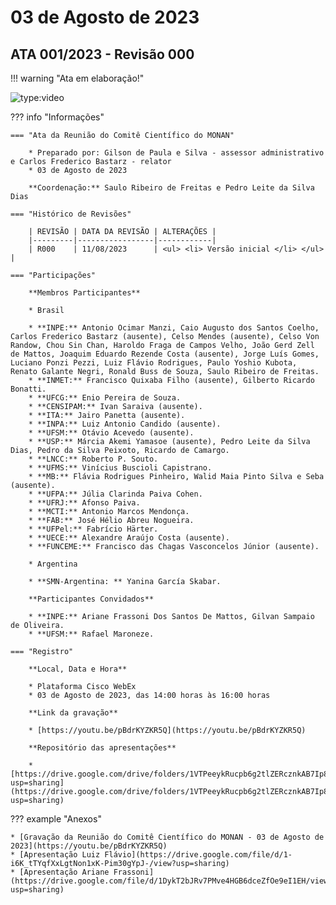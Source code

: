 # 03 de Agosto de 2023

## ATA 001/2023 - Revisão 000

!!! warning "Ata em elaboração!"

![type:video](https://youtube.com/embed/pBdrKYZKR5Q)


??? info "Informações"

    === "Ata da Reunião do Comitê Científico do MONAN"
    
        * Preparado por: Gilson de Paula e Silva - assessor administrativo e Carlos Frederico Bastarz - relator
        * 03 de Agosto de 2023
        
        **Coordenação:** Saulo Ribeiro de Freitas e Pedro Leite da Silva Dias

    === "Histórico de Revisões"

        | REVISÃO | DATA DA REVISÃO | ALTERAÇÕES |
        |---------|-----------------|------------|
        | R000    | 11/08/2023      | <ul> <li> Versão inicial </li> </ul> |
    
    === "Participações"
    
        **Membros Participantes**
        
        * Brasil

        * **INPE:** Antonio Ocimar Manzi, Caio Augusto dos Santos Coelho, Carlos Frederico Bastarz (ausente), Celso Mendes (ausente), Celso Von Randow, Chou Sin Chan, Haroldo Fraga de Campos Velho, João Gerd Zell de Mattos, Joaquim Eduardo Rezende Costa (ausente), Jorge Luís Gomes, Luciano Ponzi Pezzi, Luiz Flávio Rodrigues, Paulo Yoshio Kubota, Renato Galante Negri, Ronald Buss de Souza, Saulo Ribeiro de Freitas.
        * **INMET:** Francisco Quixaba Filho (ausente), Gilberto Ricardo Bonatti.
        * **UFCG:** Enio Pereira de Souza.
        * **CENSIPAM:** Ivan Saraiva (ausente).
        * **ITA:** Jairo Panetta (ausente).
        * **INPA:** Luiz Antonio Candido (ausente).
        * **UFSM:** Otávio Acevedo (ausente).
        * **USP:** Márcia Akemi Yamasoe (ausente), Pedro Leite da Silva Dias, Pedro da Silva Peixoto, Ricardo de Camargo.
        * **LNCC:** Roberto P. Souto.
        * **UFMS:** Vinícius Buscioli Capistrano.
        * **MB:** Flávia Rodrigues Pinheiro, Walid Maia Pinto Silva e Seba (ausente).
        * **UFPA:** Júlia Clarinda Paiva Cohen.     
        * **UFRJ:** Afonso Paiva.
        * **MCTI:** Antonio Marcos Mendonça.
        * **FAB:** José Hélio Abreu Nogueira.
        * **UFPel:** Fabrício Härter.
        * **UECE:** Alexandre Araújo Costa (ausente).
        * **FUNCEME:** Francisco das Chagas Vasconcelos Júnior (ausente).

        * Argentina

        * **SMN-Argentina: ** Yanina García Skabar.  

        **Participantes Convidados**
        
        * **INPE:** Ariane Frassoni Dos Santos De Mattos, Gilvan Sampaio de Oliveira.
        * **UFSM:** Rafael Maroneze.
    
    === "Registro"
    
        **Local, Data e Hora**
        
        * Plataforma Cisco WebEx
        * 03 de Agosto de 2023, das 14:00 horas às 16:00 horas
        
        **Link da gravação**
        
        * [https://youtu.be/pBdrKYZKR5Q](https://youtu.be/pBdrKYZKR5Q)
        
        **Repositório das apresentações**
        
        * [https://drive.google.com/drive/folders/1VTPeeykRucpb6g2tlZERcznkAB7Ip83p?usp=sharing](https://drive.google.com/drive/folders/1VTPeeykRucpb6g2tlZERcznkAB7Ip83p?usp=sharing)



??? example "Anexos"

    * [Gravação da Reunião do Comitê Científico do MONAN - 03 de Agosto de 2023](https://youtu.be/pBdrKYZKR5Q)
    * [Apresentação Luiz Flávio](https://drive.google.com/file/d/1-i6K_tTYqfXxLgtNon1xK-Pim30gYpJ-/view?usp=sharing)
    * [Apresentação Ariane Frassoni](https://drive.google.com/file/d/1DykT2bJRv7PMve4HGB6dceZfOe9eI1EH/view?usp=sharing)
